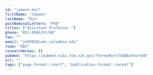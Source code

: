 ```yaml
---
id: "jaewon-min"
firstName: "Jaewon"
lastName: "Min"
postNominalLetters: "PhD"
titles: ["Assistant Professor "]
phone: "851-4566/67/68"
fax: ""
email: "jm5092@cumc.columbia.edu"
room: "602"
researchAreas: []
pubmed: "https://pubmed.ncbi.nlm.nih.gov/?term=Min+J%5BAuthor%5D"
url: ""
tags: ["page-format::short", "publication-format::recent"]
---
```

